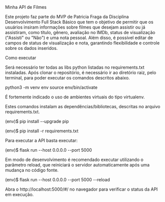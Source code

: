 Minha API de Filmes

Este projeto faz parte do MVP de Patricia Fraga da Disciplina Desenvolvimento Full Stack Básico
que tem o objetivo de permitir que os usuários insiram informações sobre filmes que desejam assistir ou já assistiram, como título, gênero, avaliação no IMDb, status de visualização ("Assisti" ou "Não") e uma nota pessoal. Além disso, é possível editar de campos de status de visualização e nota, garantindo flexibilidade e controle sobre os dados inseridos.


Como executar

Será necessário ter todas as libs python listadas no requirements.txt instaladas. Após clonar o repositório, é necessário ir ao diretório raiz, pelo terminal, para poder executar os comandos descritos abaixo.

python3 -m venv env
source env/bin/activate

  É fortemente indicado o uso de ambientes virtuais do tipo virtualenv.

Estes comandos instalam as dependências/bibliotecas, descritas no arquivo requirements.txt.

(env)$ pip install --upgrade pip

(env)$ pip install -r requirements.txt

Para executar a API basta executar:

(env)$ flask run --host 0.0.0.0 --port 5000


Em modo de desenvolvimento é recomendado executar utilizando o parâmetro reload, que reiniciará o servidor automaticamente após uma mudança no código fonte.

(env)$ flask run --host 0.0.0.0 --port 5000 --reload

Abra o http://localhost:5000/#/ no navegador para verificar o status da API em execução.
